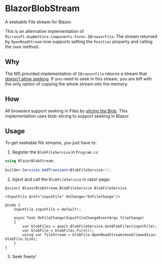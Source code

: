 # BlazorBlobStream
A seekable File stream for Blazor.

This is an alternative implementation of `Microsoft.AspNetCore.Components.Forms.IBrowserFile`.
The stream returned by `OpenReadStream` now supports setting the `Position` property and calling the `Seek` method.

## Why
The MS provided implementation of `IBrowserFile` returns a stream that [doesn't allow seeking](https://github.com/dotnet/aspnetcore/issues/38785).
If you need to seek in this stream, you are left with the only option of copying the whole stream into the memory.

## How
All browsers support seeking in Files by [slicing the Blob](https://developer.mozilla.org/en-US/docs/Web/API/Blob/slice).
This implementation uses blob-slicing to support seeking in Blazor.

## Usage
To get seekable file streams, you just have to:

1. Register the `BlobFileService` in `Program.cs`:
```csharp
using BlazorBlobStream;
...
builder.Services.AddTransient<BlobFileService>();
```

2. Inject and call the `BlobFileService` in razor page:
```razor
@inject BlazorBlobStream.BlobFileService BlobFileService

<InputFile @ref="inputFile" OnChange="OnFileChange"/>

@code {
    InputFile inputFile = default!;

    async Task OnFileChange(InputFileChangeEventArgs fileChange)
    {
        var blobFiles = await BlobFileService.GetBlobFiles(inputFile);
        var blobFile = blobFiles.First();
        using var fileStream = blobFile.OpenReadStream(maxAllowedSize: blobFile.Size);
    }
}
```

3. Seek freely!